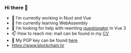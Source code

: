 ### Hi there 👋

- 🔭 I’m currently working in Nuxt and Vue
- 🌱 I’m currently learning WebAssembly 
- 🤔 I’m looking for help with rewriting [questionator](https://github.com/dekadentno/questionator) in Vue 3
- 📫 How to reach me: mail can be found in my [CV](https://dekadentno.github.io/cv)
- 🔐 My PGP key can be found [here](https://keys.openpgp.org/vks/v1/by-fingerprint/3E8CED6FF042A577946EF37CEAF72297003647E5) 
- https://www.blockchain.hr
